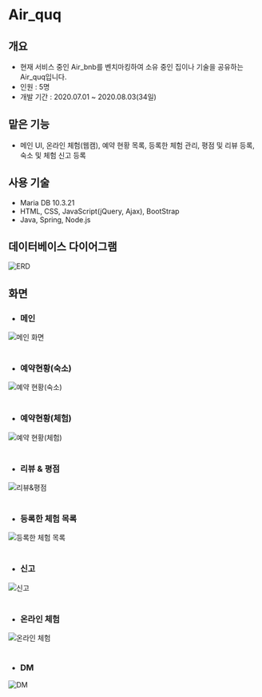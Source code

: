 # Air_quq<br>
## 개요
* 현재 서비스 중인 Air_bnb를 벤치마킹하여 소유 중인 집이나 기술을 공유하는 Air_quq입니다.
* 인원 : 5명
* 개발 기간 : 2020.07.01 ~ 2020.08.03(34일)
## 맡은 기능
* 메인 UI, 온라인 체험(웹캠), 예약 현황 목록, 등록한 체험 관리, 평점 및 리뷰 등록, 숙소 및 체험 신고 등록

## 사용 기술
* Maria DB 10.3.21
* HTML, CSS, JavaScript(jQuery, Ajax), BootStrap
* Java, Spring, Node.js
## 데이터베이스 다이어그램
![ERD](https://user-images.githubusercontent.com/58472980/98431878-b1b1d080-20fc-11eb-82fe-4b3b8dc95f10.jpg)
## 화면
* ### 메인
![메인 화면](https://user-images.githubusercontent.com/58472980/98431909-f2a9e500-20fc-11eb-9261-2772b5aa839b.PNG)
<br><br>
* ### 예약현황(숙소)
![예약 현황(숙소)](https://user-images.githubusercontent.com/58472980/98432132-98118880-20fe-11eb-82f1-c5ccd1a6c65e.PNG)
<br><br>
* ### 예약현황(체험)
![예약 현황(체험)](https://user-images.githubusercontent.com/58472980/98432754-d316ba80-2104-11eb-9987-6432049d47d1.PNG)
<br><br>
* ### 리뷰 & 평점
![리뷰&평점](https://user-images.githubusercontent.com/58472980/98432761-e75ab780-2104-11eb-8c6a-a0228b4f596e.PNG)
<br><br>
* ### 등록한 체험 목록
![등록한 체험 목록](https://user-images.githubusercontent.com/58472980/98432771-02c5c280-2105-11eb-89b1-b8283330781a.PNG)
<br><br>
* ### 신고
![신고](https://user-images.githubusercontent.com/58472980/98432779-153ffc00-2105-11eb-84dd-279be1f0b87e.PNG)
<br><br>
* ### 온라인 체험
![온라인 체험](https://user-images.githubusercontent.com/58472980/98432781-1d983700-2105-11eb-9f2f-0a8ada17282d.PNG)
<br><br>
* ### DM
![DM](https://user-images.githubusercontent.com/58472980/98432807-50422f80-2105-11eb-8a52-768f706f2fdd.PNG)
